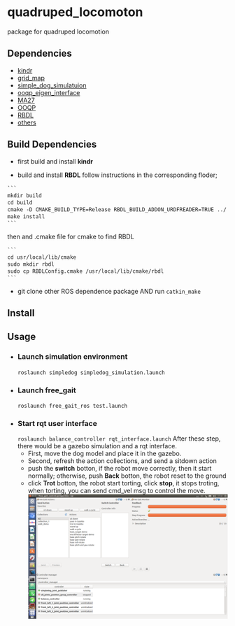 # quadruped_locomoton
package for quadruped locomotion

## Dependencies
- [kindr](https://github.com/ANYbotics/kindr)
- [grid_map](https://github.com/ANYbotics/grid_map)
- [simple_dog_simulatuion](https://github.com/HITSZ-LeggedRobotics/simple_dog_simulation)
- [ooqp_eigen_interface](https://github.com/HITSZ-LeggedRobotics/dependencies/tree/master/ooqp_eigen_interface-master)
- [MA27](https://github.com/HITSZ-LeggedRobotics/ma27)
- [OOQP](https://github.com/HITSZ-LeggedRobotics/OOQP)
- [RBDL](https://github.com/HITSZ-LeggedRobotics/rbdl)
- [others](https://github.com/HITSZ-LeggedRobotics/dependencies)

## Build Dependencies
   
   - first build and install **kindr**

  
   - build and install **RBDL** follow instructions in the corresponding floder;


    ```
    mkdir build
    cd build
    cmake -D CMAKE_BUILD_TYPE=Release RBDL_BUILD_ADDON_URDFREADER=TRUE ../
    make install
    ```
   then and .cmake file for cmake to find RBDL
   
    ```
    cd usr/local/lib/cmake
    sudo mkdir rbdl
    sudo cp RBDLConfig.cmake /usr/local/lib/cmake/rbdl
    ```  
  - git clone other ROS dependence package AND run `catkin_make`

## Install

## Usage
- ### Launch simulation environment
  `roslaunch simpledog simpledog_simulation.launch`
- ### Launch free_gait
  `roslaunch free_gait_ros test.launch`
- ### Start rqt user interface
  ` roslaunch balance_controller rqt_interface.launch `
After these step, there would be a gazebo simulation and a rqt interface.
  - First, move the dog model and place it in the gazebo.
  - Second, refresh the action collections, and send a sitdown action
  - push the **switch** botton, if the robot move correctly, then it start normally; otherwise, push **Back** botton, the robot reset to the ground
  - click **Trot** botton, the robot start torting, click **stop**, it stops troting, when torting, you can send cmd_vel msg to control the move.
![rqt_free_gait_interface](/assets/rqt_free_gait_interface.png)
